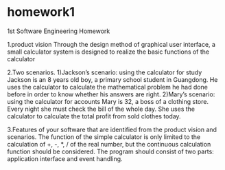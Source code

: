 # homework1

1st Software Engineering Homework

1.product vision
Through the design method of graphical user interface, a small calculator system is designed to realize the basic functions of the calculator

2.Two scenarios.
1)Jackson’s scenario: using the calculator for study
Jackson is an 8 years old boy, a primary school student in Guangdong. He uses the calculator to calculate the mathematical problem he had done before in order to know whether his answers are right.
2)Mary’s scenario: using the calculator for accounts
Mary is 32, a boss of a clothing store. Every night she must check the bill of the whole day. She uses the calculator to calculate the total profit from sold clothes today.

3.Features of your software that are identified from the product vision and scenarios.
The function of the simple calculator is only limited to the calculation of +, -, *, / of the real number, but the continuous calculation function should be considered. The program should consist of two parts: application interface and event handling.
